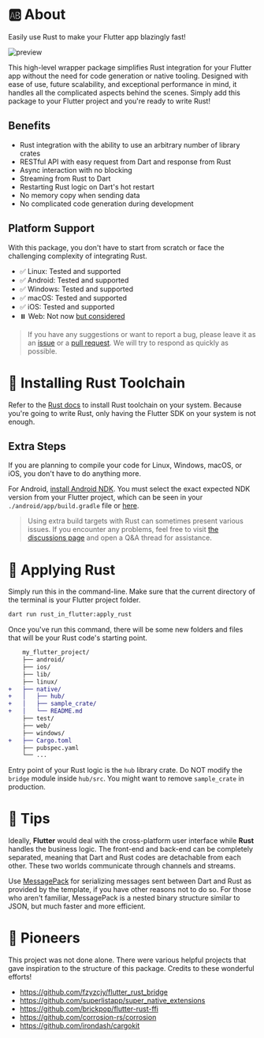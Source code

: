 # 🆎 About

Easily use Rust to make your Flutter app blazingly fast!

![preview](https://github.com/cunarist/rust-in-flutter/assets/66480156/be85cf04-2240-497f-8d0d-803c40536d8e)

This high-level wrapper package simplifies Rust integration for your Flutter app without the need for code generation or native tooling. Designed with ease of use, future scalability, and exceptional performance in mind, it handles all the complicated aspects behind the scenes. Simply add this package to your Flutter project and you're ready to write Rust!

## Benefits

- Rust integration with the ability to use an arbitrary number of library crates
- RESTful API with easy request from Dart and response from Rust
- Async interaction with no blocking
- Streaming from Rust to Dart
- Restarting Rust logic on Dart's hot restart
- No memory copy when sending data
- No complicated code generation during development

## Platform Support

With this package, you don't have to start from scratch or face the challenging complexity of integrating Rust.

- ✅ Linux: Tested and supported
- ✅ Android: Tested and supported
- ✅ Windows: Tested and supported
- ✅ macOS: Tested and supported
- ✅ iOS: Tested and supported
- ⏸️ Web: Not now [but considered](https://github.com/cunarist/rust-in-flutter/issues/34)

> If you have any suggestions or want to report a bug, please leave it as an [issue](https://github.com/cunarist/rust-in-flutter/issues) or a [pull request](https://github.com/cunarist/rust-in-flutter/pulls). We will try to respond as quickly as possible.

# 👜 Installing Rust Toolchain

Refer to the [Rust docs](https://doc.rust-lang.org/book/ch01-01-installation.html) to install Rust toolchain on your system. Because you're going to write Rust, only having the Flutter SDK on your system is not enough.

## Extra Steps

If you are planning to compile your code for Linux, Windows, macOS, or iOS, you don't have to do anything more.

For Android, [install Android NDK](https://developer.android.com/studio/projects/install-ndk#specific-version). You must select the exact expected NDK version from your Flutter project, which can be seen in your `./android/app/build.gradle` file or [here](https://github.com/flutter/flutter/blob/stable/packages/flutter_tools/gradle/flutter.gradle). 

> Using extra build targets with Rust can sometimes present various issues. If you encounter any problems, feel free to visit [the discussions page](https://github.com/cunarist/rust-in-flutter/discussions) and open a Q&A thread for assistance.

# 👜 Applying Rust

Simply run this in the command-line. Make sure that the current directory of the terminal is your Flutter project folder.

```bash
dart run rust_in_flutter:apply_rust
```

Once you've run this command, there will be some new folders and files that will be your Rust code's starting point.

```diff
    my_flutter_project/
    ├── android/
    ├── ios/
    ├── lib/
    ├── linux/
+   ├── native/
+   │   ├── hub/
+   │   ├── sample_crate/
+   │   └── README.md
    ├── test/
    ├── web/
    ├── windows/
+   ├── Cargo.toml
    ├── pubspec.yaml
    └── ...
```

Entry point of your Rust logic is the `hub` library crate. Do NOT modify the `bridge` module inside `hub/src`. You might want to remove `sample_crate` in production. 

# 🧱 Tips

Ideally, **Flutter** would deal with the cross-platform user interface while **Rust** handles the business logic. The front-end and back-end can be completely separated, meaning that Dart and Rust codes are detachable from each other. These two worlds communicate through channels and streams.

Use [MessagePack](https://msgpack.org/) for serializing messages sent between Dart and Rust as provided by the template, if you have other reasons not to do so. For those who aren't familiar, MessagePack is a nested binary structure similar to JSON, but much faster and more efficient.

# 🌋 Pioneers

This project was not done alone. There were various helpful projects that gave inspiration to the structure of this package. Credits to these wonderful efforts!

- https://github.com/fzyzcjy/flutter_rust_bridge
- https://github.com/superlistapp/super_native_extensions
- https://github.com/brickpop/flutter-rust-ffi
- https://github.com/corrosion-rs/corrosion
- https://github.com/irondash/cargokit